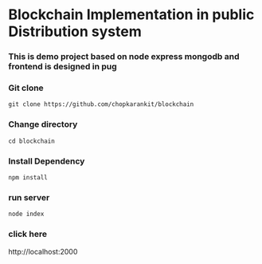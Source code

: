 # Blockchain Implementation in public Distribution system
### This is demo project based on node express mongodb and frontend is designed in pug
### Git clone
```git clone https://github.com/chopkarankit/blockchain ```

### Change directory
```cd blockchain ```

### Install Dependency
```npm install ```

### run server
```node index```

### click here
http://localhost:2000